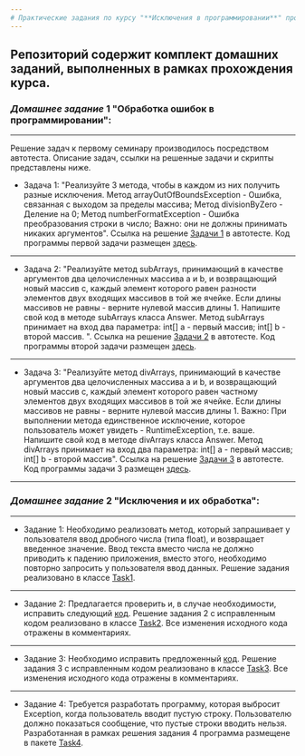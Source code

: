 ```yaml
---
# Практические задания по курсу "**Исключения в программировании**" программы обучения "Разработчик" GeekBrains
---
```

## Репозиторий содержит комплект домашних заданий, выполненных в рамках прохождения курса.
### *Домашнее задание* 1 "Обработка ошибок в программировании":
---
Решение задач к первому семинару производилось посредством автотеста. Описание задач, ссылки на решенные задачи и скрипты представлены ниже.
* Задача 1:
"Реализуйте 3 метода, чтобы в каждом из них получить разные исключения.
Метод arrayOutOfBoundsException - Ошибка, связанная с выходом за пределы массива; 
Метод divisionByZero - Деление на 0; 
Метод numberFormatException - Ошибка преобразования строки в число; 
Важно: они не должны принимать никаких аргументов".
 Ссылка на решение [Задачи 1](https://autotest.gb.ru/problems/12?lesson_id=357184&_ga=2.77822484.1675109119.1695872985-1008606880.1695872984) в автотесте.
Код программы первой задачи размещен [здесь](https://github.com/ArturGert/gbExceptionsHomeWork/blob/master/homeWork_1/task1/Printer.java).
---
* Задача 2:
"Реализуйте метод subArrays, принимающий в качестве аргументов два целочисленных массива a и b, и возвращающий новый массив c, каждый элемент которого равен разности элементов двух входящих массивов в той же ячейке.
Если длины массивов не равны - верните нулевой массив длины 1.
Напишите свой код в методе subArrays класса Answer. Метод subArrays принимает на вход два параметра:
int[] a - первый массив; 
int[] b - второй массив. ".
Ссылка на решение [Задачи 2](https://autotest.gb.ru/problems/7?lesson_id=357184&_ga=2.74480914.1675109119.1695872985-1008606880.1695872984) в автотесте.
Код программы второй задачи размещен [здесь](https://github.com/ArturGert/gbExceptionsHomeWork/blob/master/homeWork_1/task2/Printer.java).
---
* Задача 3: 
"Реализуйте метод divArrays, принимающий в качестве аргументов два целочисленных массива a и b, и возвращающий новый массив с, каждый элемент которого равен частному элементов двух входящих массивов в той же ячейке.
Если длины массивов не равны - верните нулевой массив длины 1.
Важно: При выполнении метода единственное исключение, которое пользователь может увидеть - RuntimeException, т.е. ваше. 
Напишите свой код в методе divArrays класса Answer. Метод divArrays принимает на вход два параметра:
int[] a - первый массив; 
int[] b - второй массив". 
Ссылка на решение [Задачи 3](https://autotest.gb.ru/problems/8?lesson_id=357184&_ga=2.41637282.1675109119.1695872985-1008606880.1695872984) в автотесте.
Код программы задачи 3 размещен [здесь](https://github.com/ArturGert/gbExceptionsHomeWork/blob/master/homeWork_1/task3/Printer.java).
---
### *Домашнее задание* 2 "Исключения и их обработка":
---
* Задание 1:
Необходимо реализовать метод, который запрашивает у пользователя ввод дробного числа (типа float), и возвращает введенное значение. Ввод текста вместо числа не должно приводить к падению приложения, вместо этого, необходимо повторно запросить у пользователя ввод данных.
Решение задания реализовано в классе [Task1](https://github.com/ArturGert/gbExceptionsHomeWork/blob/master/homeWork_2/Task1.java).
---
* Задание 2:
Предлагается проверить и, в случае необходимости, исправить следующий [код](https://docs.google.com/document/d/17EaA1lDxzD5YigQ5OAal60fOFKVoCbEJqooB9XfhT7w/edit).
Решение задания 2 с исправленным кодом реализовано в классе  [Task2](https://github.com/ArturGert/gbExceptionsHomeWork/blob/master/homeWork_2/Task2.java). Все изменения исходного кода отражены в комментариях.
---
* Задание 3: 
Необходимо исправить предложенный [код](https://docs.google.com/document/d/17EaA1lDxzD5YigQ5OAal60fOFKVoCbEJqooB9XfhT7w/edit).
Решение задания 3 с исправленным кодом реализовано в классе  [Task3](https://github.com/ArturGert/gbExceptionsHomeWork/blob/master/homeWork_2/Task3.java). Все изменения исходного кода отражены в комментариях.
---
* Задание 4:
Требуется разработать программу,  которая выбросит Exception, когда пользователь вводит пустую строку. Пользователю должно показаться сообщение, что пустые строки вводить нельзя.
Разработанная в рамках решения задания 4 программа размещене в пакете [Task4](https://github.com/ArturGert/gbExceptionsHomeWork/tree/master/homeWork_2/Task4). 

